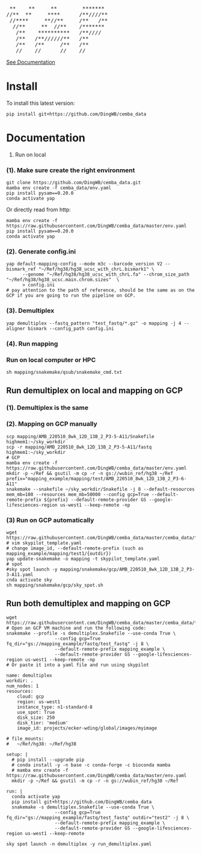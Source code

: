 [](http://www.network-science.de/ascii/)
<pre>
 **    **     **        *******
//**  **     ****      /**////**
 //****     **//**     /**   /**
  //**     **  //**    /*******
   /**    **********   /**////
   /**   /**//////**   /**
   /**   /**     /**   /**
   //    //      //    //
</pre>
[See Documentation](https://hq-1.gitbook.io/mc/)


# Install
To install this latest version:
```shell
pip install git+https://github.com/DingWB/cemba_data
```

# Documentation
1. Run on local
### (1). Make sure create the right environment
```shell
git clone https://github.com/DingWB/cemba_data.git
mamba env create -f cemba_data/env.yaml
pip install pysam==0.20.0
conda activate yap
```
Or directly read from http:
```shell
mamba env create -f https://raw.githubusercontent.com/DingWB/cemba_data/master/env.yaml
pip install pysam==0.20.0
conda activate yap
```

### (2). Generate config.ini
```shell
yap default-mapping-config --mode m3c --barcode_version V2 --bismark_ref "~/Ref/hg38/hg38_ucsc_with_chrL.bismark1" \
      --genome "~/Ref/hg38/hg38_ucsc_with_chrL.fa" --chrom_size_path "~/Ref/hg38/hg38_ucsc.main.chrom.sizes"  \
      > config.ini
# pay attention to the path of reference, should be the same as on the GCP if you are going to run the pipeline on GCP.      
```
### (3). Demultiplex
```shell
yap demultiplex --fastq_pattern "test_fastq/*.gz" -o mapping -j 4 --aligner bismark --config_path config.ini

```
### (4). Run mapping
### Run on local computer or HPC
```shell
sh mapping/snakemake/qsub/snakemake_cmd.txt
```

## Run demultiplex on local and mapping on GCP
### (1). Demultiplex is the same
### (2). Mapping on GCP manually
```shell
scp mapping/AMB_220510_8wk_12D_13B_2_P3-5-A11/Snakefile highmem1:~/sky_workdir
scp -r mapping/AMB_220510_8wk_12D_13B_2_P3-5-A11/fastq highmem1:~/sky_workdir
# GCP
mamba env create -f https://raw.githubusercontent.com/DingWB/cemba_data/master/env.yaml
mkdir -p ~/Ref && gsutil -m cp -r -n gs://wubin_ref/hg38 ~/Ref
prefix="mapping_example/mapping/test/AMB_220510_8wk_12D_13B_2_P3-6-A11"
snakemake --snakefile ~/sky_workdir/Snakefile -j 8 --default-resources mem_mb=100 --resources mem_mb=50000 --config gcp=True --default-remote-prefix ${prefix} --default-remote-provider GS --google-lifesciences-region us-west1 --keep-remote -np
```

### (3) Run on GCP automatically
```shell
wget https://raw.githubusercontent.com/DingWB/cemba_data/master/cemba_data/files/skypilot_template.yaml
# vim skypilot_template.yaml
# change image_id, --default-remote-prefix (such as mapping_example/mapping/test1/{outdir})
yap update-snakemake -o mapping -t skypilot_template.yaml
# spot
#sky spot launch -y mapping/snakemake/gcp/AMB_220510_8wk_12D_13B_2_P3-3-A11.yaml
cnda activate sky
sh mapping/snakemake/gcp/sky_spot.sh
```

## Run both demultiplex and mapping on GCP
```shell
wget https://raw.githubusercontent.com/DingWB/cemba_data/master/cemba_data/files/gcp/demultiplex.Snakefile
# Open an GCP VM machine and run the following code:
snakemake --profile -s demultiplex.Snakefile --use-conda True \
                  --config gcp=True fq_dir="gs://mapping_example/fastq/test_fastq" -j 8 \
                  --default-remote-prefix mapping_example \
                  --default-remote-provider GS --google-lifesciences-region us-west1 --keep-remote -np
# Or paste it into a yaml file and run using skypilot
```
```text
name: demultiplex
workdir: .
num_nodes: 1
resources:
    cloud: gcp
    region: us-west1
    instance_type: n1-standard-8
    use_spot: True
    disk_size: 250
    disk_tier: 'medium'
    image_id: projects/ecker-wding/global/images/myimage

# file_mounts:
#   ~/Ref/hg38: ~/Ref/hg38

setup: |
  # pip install --upgrade pip
  # conda install -y -n base -c conda-forge -c bioconda mamba
  # mamba env create -f https://raw.githubusercontent.com/DingWB/cemba_data/master/env.yaml
  mkdir -p ~/Ref && gsutil -m cp -r -n gs://wubin_ref/hg38 ~/Ref

run: |
  conda activate yap
  pip install git+https://github.com/DingWB/cemba_data
  snakemake -s demultiplex.Snakefile --use-conda True \
                  --config gcp=True fq_dir="gs://mapping_example/fastq/test_fastq" outdir="test2" -j 8 \
                  --default-remote-prefix mapping_example \
                  --default-remote-provider GS --google-lifesciences-region us-west1 --keep-remote
```

```shell
sky spot launch -n demultiplex -y run_demultiplex.yaml
```